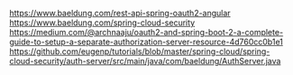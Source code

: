 https://www.baeldung.com/rest-api-spring-oauth2-angular
https://www.baeldung.com/spring-cloud-security
https://medium.com/@archnaaju/oauth2-and-spring-boot-2-a-complete-guide-to-setup-a-separate-authorization-server-resource-4d760cc0b1e1
https://github.com/eugenp/tutorials/blob/master/spring-cloud/spring-cloud-security/auth-server/src/main/java/com/baeldung/AuthServer.java
